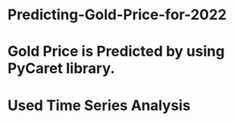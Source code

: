 # Predicting-Gold-Price-for-2022
# Gold Price is Predicted by using PyCaret library.
# Used Time Series Analysis
